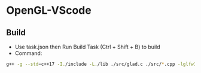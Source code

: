 # OpenGL-VScode

## Build

- Use task.json then Run Build Task (Ctrl + Shift + B) to build 
- Command: 

``` bash 
g++ -g --std=c++17 -I./include -L./lib ./src/glad.c ./src/*.cpp -lglfw3dll -o ./bin/main
```
